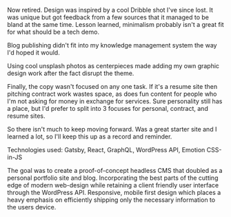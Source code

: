 Now retired. Design was inspired by a cool Dribble shot I've since lost. It was unique but got feedback from a few sources that it managed to be bland at the same time. Lesson learned, minimalism probably isn't a great fit for what should be a tech demo. 
  
Blog publishing didn't fit into my knowledge management system the way I'd hoped it would.

Using cool unsplash photos as centerpieces made adding my own graphic design work after the fact disrupt the theme. 

Finally, the copy wasn't focused on any one task. If it's a resume site then pitching contract work wastes space, as does fun content for people who I'm not asking for money in exchange for services. Sure personality still has a place, but I'd prefer to split into 3 focuses for personal, contract, and resume sites.

So there isn't much to keep moving forward. Was a great starter site and I learned a lot, so I'll keep this up as a record and reminder.
  
Technologies used: Gatsby, React, GraphQL, WordPress API, Emotion CSS-in-JS

The goal was to create a proof-of-concept headless CMS that doubled as a personal portfolio site and blog. Incorporating the best parts of the cutting edge of modern web-design while retaining a client friendly user interface through the WordPress API. Responsive, mobile first design which places a heavy emphasis on efficiently shipping only the necessary information to the users device.

